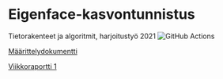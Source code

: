 # Eigenface-kasvontunnistus
Tietorakenteet ja algoritmit, harjoitustyö 2021
![GitHub Actions](https://github.com/seirepo/Eigenface-kasvontunnistus/workflows/CI/badge.svg)

[Määrittelydokumentti](dokumentaatio/maarittelydokumentti.md)

[Viikkoraportti 1](dokumentaatio/viikkoraportti-1.md)
